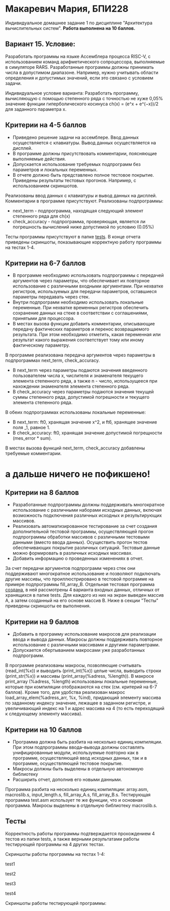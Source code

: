 # Макаревич Мария, БПИ228
Индивидуальное домашнее задание 1 по дисциплине "Архитектура вычислительных систем".
**Работа выполнена на 10 баллов.**
## Вариант 15. Условие:
Разработать программы на языке Ассемблера процесса RISC-V, с использованием команд арифметического сопроцессора, выполняемые в симуляторе RARS. Разработанные программы должны принимать числа в допустимом диапазоне. Например, нужно учитывать области определения и допустимых значений, если это связано с условием задачи.

Индивидуальное условие варианта: Разработать программу, вычисляющую с помощью степенного ряда с точностью не хуже 0,05% значение функции гиперболического косинуса ch(x) = (e^x + e^(−x))/2 для заданного параметра x.
## Критерии на 4-5 баллов
- Приведено решение задачи на ассемблере. Ввод данных осуществляется с клавиатуры. Вывод данных осуществляется на дисплей.
- В программе должны присутствовать комментарии, поясняющие выполняемые действия.
- Допускается использование требуемых подпрограмм без параметров и локальных переменных.
- В отчете должно быть представлено полное тестовое покрытие. Приведены результаты тестовых прогонов. Например, с использованием скриншотов.

Реализованы ввод данных с клавиатуры и вывод данных на дисплей. Комментарии в программе присутствуют. Реализованы подпрограммы:

- next_term - подпрограмма, находящая следующий элемент степенного ряда для ch(x)
- check_accuracy - подпрограмма, проверяющая, является ли погрешность вычислений ниже допустимой по условию (0.05%)

Тесты программы присутствуют в папке [tests](tests). В конце отчета приведены скриншоты, показывающие корректную работу программы на тестах 1-4.
## Критерии на 6-7 баллов
- В программе необходимо использовать подпрограммы с передачей аргументов через параметры, что обеспечивает их повторное использование с различными входными аргументами. При нехватке регистров, используемых для передачи параметров, оставшиеся параметры передавать через стек.
- Внутри подпрограмм необходимо использовать локальные переменные. При нехватке временных регистров обеспечить сохранение данных на стеке в соответствии с соглашениями, принятыми для процессора.
- В местах вызова функции добавить комментарии, описывающие передачу фактических параметров и перенос возвращаемого результата. При этом необходимо отметить, какая переменная или результат какого выражения соответствует тому или иному фактическому параметру.

В программе реализована передача аргументов через параметры в подпрограммах next_term, check_accuracy.

- В next_term через параметры подаются значения введенного пользователем числа x, числителя и знаменателя текущего элемента степенного ряда, а также n - число, использущееся при нахождении знаменателя элемента степенного ряда.
- В check_accuracy через параметры подаются значения текущей суммы степенного ряда, допустимой погрешности и текущего элемента степенного ряда.

В обеих подпрограммах использованы локальные переменные:
- В next_term: ft0, хранящая значение x^2, и ft6, хранящее значение поля _1, равное 1.
- В check_accuracy: ft0, хранящая значение допустимой погрещности (mes_error * sum).

В местах вызова функций next_term, check_accuracy добавлены требуемые комментарии.
# а дальше ничего не пофикшено!
## Критерии на 8 баллов
- Разработанные подпрограммы должны поддерживать многократное использование с различными наборами исходных данных, включая возможность подключения различных исходных и результирующих массивов.
- Реализовать автоматизированное тестирование за счет создания дополнительной тестовой программы, осуществляющей прогон подпрограммы обработки массивов с различными тестовыми данными (вместо ввода данных). Осуществить прогон тестов обеспечивающих покрытие различных ситуаций. Тестовые данные можно формировать в различных исходных массивах.
- Добавить информацию о проведенных изменениях в отчет.

За счет передачи аргументов подпрограмм через стек они поддерживают многократное использование и позволяют подключать другие массивы, что проиллюстрировано в тестовой программе на примере подпрограммы fill_array_B. Отдельная тестовая программа [создана](code/test.asm), в ней рассмотрены 4 варианта входных данных, отличных от хранящихся в папке tests. Для каждого из них на экран выведен массив A, а затем созданный на его основе массив B. Ниже в секции "Тесты" приведены скриншоты ее выполнения.
## Критерии на 9 баллов
- Добавить в программу использование макросов для реализации ввода и вывода данных. Макросы должны поддерживать повторное использование с различными массивами и другими параметрами.
- Допускается обертыванием макросами уже разработанных подпрограмм.

В программе реализованы макросы, позволяющие считывать (read_int(%x)) и выводить (print_int(%x)) целые числа, выводить строки (print_str(%x)) и массивы (print_array(%adress, %length)). В макросе print_array (%adress, %length) использованы локальные переменные, которые при компиляции отображаются на стек (см. критерий на 6-7 баллов). Кроме того, для удобства реализован макрос load_array_elem(%adress_arr, %x, %ind), придающий элементу массива по заданному индексу значение, лежащее в заданном регистре, и увеличивающий индекс на 1 и адрес массива на 4 (то есть переходящий к следующему элементу массива).
## Критерии на 10 баллов
- Программа должна быть разбита на несколько единиц компиляции. При этом подпрограммы ввода–вывода должны составлять унифицированные модули, используемые повторно как в программе, осуществляющей ввод исходных данных, так и в программе, осуществляющей тестовое покрытие.
- Макросы должны быть выделены в отдельную автономную библиотеку
- Расширить отчет, дополнив его новыми данными.

Программа разбита на несколько единиц компиляции: array.asm, macroslib.s, input_length.s, fill_array_A.s, fill_array_B.s. Тестирующая программа test.asm использует те же функции, что и основная программа. Макросы выделены в отдельную библиотеку macroslib.s.
## Тесты
Корректность работы программы подтверждается прохождением 4 тестов из папки tests, а также верными результатами работы тестирующей программы на 4 других тестах.

Скриншоты работы программы на тестах 1-4:

test1


test2


test3


test4


Скриншоты работы тестирующей программы:
